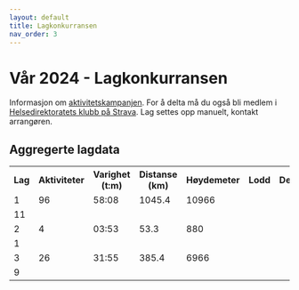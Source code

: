 ```yaml
---
layout: default
title: Lagkonkurransen
nav_order: 3
---
```


# Vår 2024 - Lagkonkurransen

Informasjon om [aktivitetskampanjen](docs/info.md). For å delta må du også bli medlem i [Helsedirektoratets klubb på Strava](https://www.strava.com/clubs/754665). Lag settes opp manuelt, kontakt arrangøren.

<div class="tile-aggregated" id="aggregerte_data">
    <h2>Aggregerte lagdata</h2>
    <table class='table'><tr><th>Lag</th><th>Aktiviteter</th><th>Varighet (t:m)</th><th>Distanse (km)</th><th>Høydemeter</th><th>Lodd</th><th>Deltakere</th></tr><tr><td>1</td><td>96</td><td>58:08</td><td>1045.4</td><td>10966</td></tr><td>11</td></tr><tr><td>2</td><td>4</td><td>03:53</td><td>53.3</td><td>880</td></tr><td>1</td></tr><tr><td>3</td><td>26</td><td>31:55</td><td>385.4</td><td>6966</td></tr><td>9</td></tr></table>
</div>
